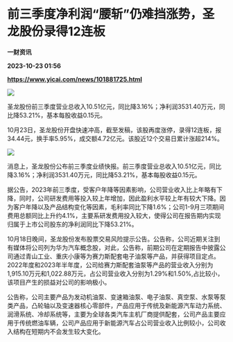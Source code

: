 # 前三季度净利润“腰斩”仍难挡涨势，圣龙股份录得12连板
**一财资讯**

**2023-10-23 01:56**

**https://www.yicai.com/news/101881725.html**

![](https://imgcdn.yicai.com/uppics/slides/2023/10/fd4b759831ff9cc722c78aaa3b4858c7.jpg)

圣龙股份前三季度营业总收入10.51亿元，同比降3.16%；净利润3531.40万元，同比降53.21%，基本每股收益0.15元。

10月23日，圣龙股份开盘快速冲高，截至发稿，该股再度涨停，录得12连板，报34.44元，换手率5.95%，成交额4.72亿元。该股近12个交易日累计涨超214%。

![](https://imgcdn.yicai.com/uppics/images/2023/10/32a6378e15d229c17069748108e886f2.jpg)

消息上，圣龙股份公布前三季度业绩快报。前三季度营业总收入10.51亿元，同比降3.16%；净利润3531.40万元，同比降53.21%，基本每股收益0.15元。

据公告，2023年前三季度，受客户年降等因素影响，公司营业收入比上年略有下降，同时，公司研发费用等投入较上年增加，因此盈利水平较上年有较大下降。因为客户年降以及产品结构变化等因素，毛利率同比下降1.6%；公司1-9月三项期间费用总额同比上升约4.1%，主要系研发费用投入较大，使得公司在报告期内实现归属于上市公司股东的净利润同比下降53.21%。

10月18日晚间，圣龙股份发布股票交易风险提示公告。公告称，公司近期关注到有媒体将公司列为华为汽车概念股，对此，公告称，前期公司在定期报告中披露公司通过青山工业、重庆小康等为赛力斯配套电子油泵等产品，并获得项目定点。2022年度和2023年半年度，公司给赛力斯配套油泵等产品的营业收入分别为1,915.10万元和1,022.88万元，占公司营业收入分别为1.29%和1.50%,占比较小，该项目产生的损益对公司的影响极小。

公告称，公司主要产品为发动机油泵、变速箱油泵、电子油泵、真空泵、水泵等泵类产品，凸轮轴以及变速器核心零部件，产品应用于传统及新能源汽车动力系统、润滑系统、冷却系统等，主要为全球各类汽车主机厂商提供配套，公司产品主要应用于传统燃油车辆，公司产品应用于新能源汽车占公司营业收入比例较小，公司收入结构在短期内不会发生较大变化。